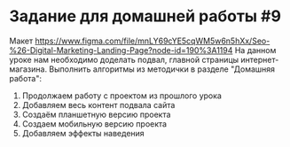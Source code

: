 # Задание для домашней работы #9

Макет https://www.figma.com/file/mnLY69cYE5cqWM5w6n5hXx/Seo-%26-Digital-Marketing-Landing-Page?node-id=190%3A1194
На данном уроке нам необходимо доделать подвал, главной страницы интернет-магазина.
Выполнить алгоритмы из методички в разделе "Домашняя работа":
1. Продолжаем работу с проектом из прошлого урока
2. Добавляем весь контент подвала сайта
3. Создаём планшетную версию проекта
4. Создаем мобильную версию проекта
5. Добавляем эффекты наведения